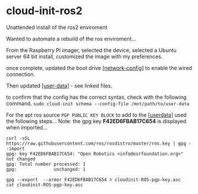 # cloud-init-ros2
Unattended install of the ros2 enviroment

Wanted to automate a rebuild of the ros enviroment...

From the Raspberry Pi imager, selected the device, selected a Ubuntu server 64 bit install, customized the image with my preferences.

once complete, updated the boot drive [[network-config]](https://github.com/MatthewCKelly/cloud-init-ros2/blob/main/network-config) to enable the wired connection.

Then updated [[user-data]](https://github.com/MatthewCKelly/cloud-init-ros2/blob/main/user-data) - see linked files.

to confirm that the config has the correct syntax, check with the following command.
```sudo cloud-init schema --config-file /mnt/path/to/user-data```

For the apt ros source ```PGP PUBLIC KEY BLOCK``` to add to the [[userdata]](https://github.com/MatthewCKelly/cloud-init-ros2/blob/main/user-data) used the following steps...  Note: the gpg key **F42ED6FBAB17C654** is displayed when imported...
```
curl -sSL https://raw.githubusercontent.com/ros/rosdistro/master/ros.key | gpg --import
gpg: key F42ED6FBAB17C654: "Open Robotics <info@osrfoundation.org>" not changed
gpg: Total number processed: 1
gpg:              unchanged: 1

gpg --export  --armor F42ED6FBAB17C654 > cloudinit-ROS-pgp-key.asc
cat cloudinit-ROS-pgp-key.asc
```
